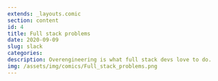 ```yaml
---
extends: _layouts.comic
section: content
id: 4
title: Full stack problems
date: 2020-09-09
slug: slack
categories:
description: Overengineering is what full stack devs love to do.
img: /assets/img/comics/Full_stack_problems.png
---
```

